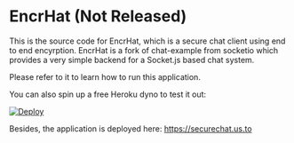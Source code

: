 # EncrHat (Not Released)

This is the source code for EncrHat, which is a secure chat client using end to end encyrption. EncrHat is a fork of chat-example from socketio which provides a very simple backend for a Socket.js based chat system.

Please refer to it to learn how to run this application.

You can also spin up a free Heroku dyno to test it out:

[![Deploy](https://www.herokucdn.com/deploy/button.png)](https://heroku.com/deploy?template=https://github.com/cyandev/chat-example)

Besides, the application is deployed here: https://securechat.us.to
